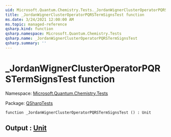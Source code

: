 ```yaml
---
uid: Microsoft.Quantum.Chemistry.Tests._JordanWignerClusterOperatorPQRSTermSignsTest
title: _JordanWignerClusterOperatorPQRSTermSignsTest function
ms.date: 3/24/2021 12:00:00 AM
ms.topic: managed-reference
qsharp.kind: function
qsharp.namespace: Microsoft.Quantum.Chemistry.Tests
qsharp.name: _JordanWignerClusterOperatorPQRSTermSignsTest
qsharp.summary: ''
---
```


# _JordanWignerClusterOperatorPQRSTermSignsTest function

Namespace: [Microsoft.Quantum.Chemistry.Tests](xref:Microsoft.Quantum.Chemistry.Tests)

Package: [QSharpTests](https://nuget.org/packages/QSharpTests)




```qsharp
function _JordanWignerClusterOperatorPQRSTermSignsTest () : Unit
```


## Output : [Unit](xref:microsoft.quantum.lang-ref.unit)


